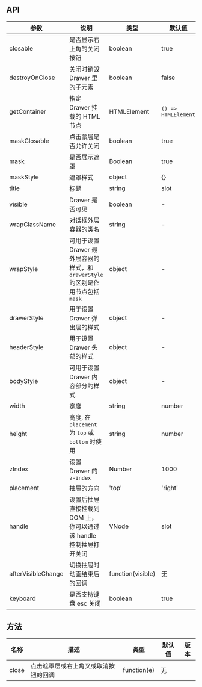 ## API 

| 参数 | 说明 | 类型 | 默认值 | 版本 |
| --- | --- | --- | --- | --- |
| closable | 是否显示右上角的关闭按钮 | boolean | true |  |
| destroyOnClose | 关闭时销毁 Drawer 里的子元素 | boolean | false |  |
| getContainer | 指定 Drawer 挂载的 HTML 节点 | HTMLElement | `() => HTMLElement` | Selectors | 'body' |  |
| maskClosable | 点击蒙层是否允许关闭 | boolean | true |  |
| mask | 是否展示遮罩 | Boolean | true |  |
| maskStyle | 遮罩样式 | object | {} |  |
| title | 标题 | string | slot | - |  |
| visible | Drawer 是否可见 | boolean | - |  |
| wrapClassName | 对话框外层容器的类名 | string | - |  |
| wrapStyle | 可用于设置 Drawer 最外层容器的样式，和 `drawerStyle` 的区别是作用节点包括 `mask` | object | - |  |
| drawerStyle | 用于设置 Drawer 弹出层的样式 | object | - | 1.4.11 |
| headerStyle | 用于设置 Drawer 头部的样式 | object | - | 1.5.0 |
| bodyStyle | 可用于设置 Drawer 内容部分的样式 | object | - |  |
| width | 宽度 | string | number | 256 |  |
| height | 高度, 在 `placement` 为 `top` 或 `bottom` 时使用 | string | number | 256 |  |
| zIndex | 设置 Drawer 的 `z-index` | Number | 1000 |  |
| placement | 抽屉的方向 | 'top' | 'right' | 'bottom' | 'left' | 'right' |  |
| handle | 设置后抽屉直接挂载到 DOM 上，你可以通过该 handle 控制抽屉打开关闭 | VNode | slot | - |  |
| afterVisibleChange | 切换抽屉时动画结束后的回调 | function(visible) | 无 | 1.5.0 |
| keyboard | 是否支持键盘 esc 关闭 | boolean | true | 1.5.0 |

## 方法 

| 名称 | 描述 | 类型 | 默认值 | 版本 |
| --- | --- | --- | --- | --- |
| close | 点击遮罩层或右上角叉或取消按钮的回调 | function(e) | 无 |  |